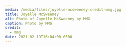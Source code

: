```yaml
---
media: /media/files/joyelle-mcsweeney-credit-mmg.jpg
title: Joyelle McSweeney
alt: Photo of Joyelle McSweeney by MMG
caption: Photo by MMG
credit:
  - mmg
date: 2021-02-19T16:04:00-0500
---
```

